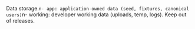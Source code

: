﻿Data storage.`n- app: application-owned data (seed, fixtures, canonical users)`n- working: developer working data (uploads, temp, logs). Keep out of releases.
